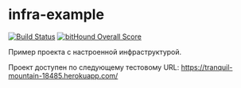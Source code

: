 # infra-example

[![Build Status](https://travis-ci.org/olesyasidyaka/YandexInfrastructure.svg?branch=master)](https://travis-ci.org/olesyasidyaka/YandexInfrastructure)
[![bitHound Overall Score](https://www.bithound.io/github/andre487/infra-example/badges/score.svg)](https://www.bithound.io/github/andre487/infra-example)

Пример проекта с настроенной инфраструктурой. 

Проект доступен по следующему тестовому URL: https://tranquil-mountain-18485.herokuapp.com/
